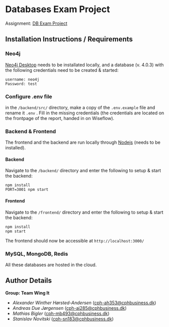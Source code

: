 # Databases Exam Project 

Assignment: [DB Exam Project](https://datsoftlyngby.github.io/soft2020spring/resources/94eb6465-DBExamTaskDescription2020.pdf)

## Installation Instructions / Requirements

### Neo4j
[Neo4j Desktop](https://neo4j.com/download/) needs to be installated locally, and a database (v. 4.0.3) with the following credentials need to be created & started:

```
username: neo4j
Password: test
```

### Configure .env file

in the ``/backend/src/`` directory, make a copy of the ``.env.example`` file and rename it ``.env`` . Fill in the missing credentials (the credentials are located on the frontpage of the report, handed in on Wiseflow).

### Backend & Frontend 

The frontend and the backend are run locally through [Nodejs](https://nodejs.org/en/download/) (needs to be installed).

#### Backend

Navigate to the ``/backend/`` directory and enter the following to setup & start the backend:

```
npm install
PORT=3001 npm start
```

#### Frontend

Navigate to the ``/frontend/`` directory and enter the following to setup & start the backend:

```
npm install
npm start
```

The frontend should now be accessible at ``http://localhost:3000/``

### MySQL, MongoDB, Redis
All these databases are hosted in the cloud.


## Author Details

**Group: Team Wing It**
- *Alexander Winther Hørsted-Andersen* (cph-ah353@cphbusiness.dk)
- *Andreas Due Jørgensen* (cph-aj285@cphbusiness.dk)
- *Mathias Bigler* (cph-mb493@cphbusiness.dk)
- *Stanislav Novitski* (cph-sn183@cphbusiness.dk)
